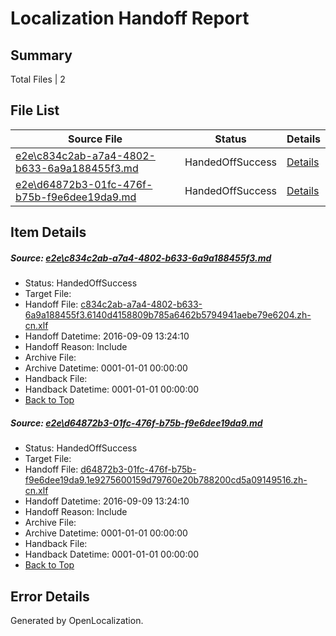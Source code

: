 # <a name='report-top'></a> Localization Handoff Report

## Summary
 Total Files | 2

## File List
 Source File | Status | Details 
 ----------- | ------ | ------- 
 [e2e\c834c2ab-a7a4-4802-b633-6a9a188455f3.md](https://github.com/OpenLocalizationTestOrg/ol-test0/blob/ec36b94d44396ee69f438e6b1767eeb0adecd4ed/e2e/c834c2ab-a7a4-4802-b633-6a9a188455f3.md) | HandedOffSuccess | [Details](#5f221886b4a9e29476251b0ae404a87ef0e9ccce3)
 [e2e\d64872b3-01fc-476f-b75b-f9e6dee19da9.md](https://github.com/OpenLocalizationTestOrg/ol-test0/blob/ec36b94d44396ee69f438e6b1767eeb0adecd4ed/e2e/d64872b3-01fc-476f-b75b-f9e6dee19da9.md) | HandedOffSuccess | [Details](#133c45070d253a7fa550c24f226834899ed33c364)

## Item Details
##### <a name='5f221886b4a9e29476251b0ae404a87ef0e9ccce3'></a> Source: [e2e\c834c2ab-a7a4-4802-b633-6a9a188455f3.md](https://github.com/OpenLocalizationTestOrg/ol-test0/blob/ec36b94d44396ee69f438e6b1767eeb0adecd4ed/e2e/c834c2ab-a7a4-4802-b633-6a9a188455f3.md)
* Status: HandedOffSuccess
* Target File: 
* Handoff File: [c834c2ab-a7a4-4802-b633-6a9a188455f3.6140d4158809b785a6462b5794941aebe79e6204.zh-cn.xlf](https://github.com/OpenLocalizationTestOrg/ol-test0-handoff/blob/8a94f9396a4cf7a61fd71c4f7c54f35e3db4fde5/ol-handoff/OpenLocalizationTestOrg/ol-test0-zhcn/yuwzho/ht/c834c2ab-a7a4-4802-b633-6a9a188455f3.6140d4158809b785a6462b5794941aebe79e6204.zh-cn.xlf)
* Handoff Datetime: 2016-09-09 13:24:10
* Handoff Reason: Include
* Archive File: 
* Archive Datetime: 0001-01-01 00:00:00
* Handback File: 
* Handback Datetime: 0001-01-01 00:00:00
* [Back to Top](#report-top)

##### <a name='133c45070d253a7fa550c24f226834899ed33c364'></a> Source: [e2e\d64872b3-01fc-476f-b75b-f9e6dee19da9.md](https://github.com/OpenLocalizationTestOrg/ol-test0/blob/ec36b94d44396ee69f438e6b1767eeb0adecd4ed/e2e/d64872b3-01fc-476f-b75b-f9e6dee19da9.md)
* Status: HandedOffSuccess
* Target File: 
* Handoff File: [d64872b3-01fc-476f-b75b-f9e6dee19da9.1e9275600159d79760e20b788200cd5a09149516.zh-cn.xlf](https://github.com/OpenLocalizationTestOrg/ol-test0-handoff/blob/8a94f9396a4cf7a61fd71c4f7c54f35e3db4fde5/ol-handoff/OpenLocalizationTestOrg/ol-test0-zhcn/yuwzho/ht/d64872b3-01fc-476f-b75b-f9e6dee19da9.1e9275600159d79760e20b788200cd5a09149516.zh-cn.xlf)
* Handoff Datetime: 2016-09-09 13:24:10
* Handoff Reason: Include
* Archive File: 
* Archive Datetime: 0001-01-01 00:00:00
* Handback File: 
* Handback Datetime: 0001-01-01 00:00:00
* [Back to Top](#report-top)


## Error Details

Generated by OpenLocalization.
